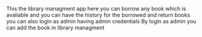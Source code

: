 This the library managment app 
here you can borrow any book which is avaliable and you can have the history for the borrowed and return books
you can also login as admin having admin credentials
By login as admin you can add the book in library managment
